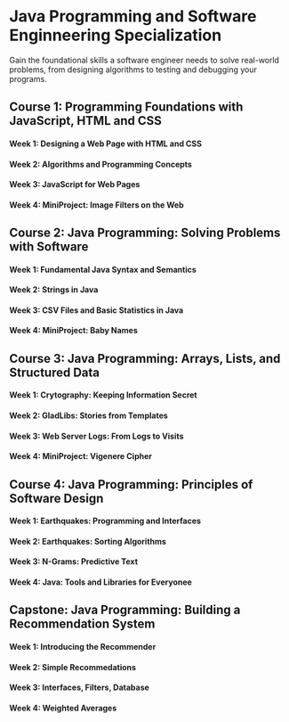# Java Programming and Software Enginneering Specialization
Gain the foundational skills a software engineer needs to solve real-world problems, from designing algorithms to testing and debugging your programs.

## Course 1: Programming Foundations with JavaScript, HTML and CSS
#### Week 1: Designing a Web Page with HTML and CSS

#### Week 2: Algorithms and Programming Concepts

#### Week 3: JavaScript for Web Pages

#### Week 4: MiniProject: Image Filters on the Web

## Course 2: Java Programming: Solving Problems with Software
#### Week 1: Fundamental Java Syntax and Semantics

#### Week 2: Strings in Java

#### Week 3: CSV Files and Basic Statistics in Java

#### Week 4: MiniProject: Baby Names

## Course 3: Java Programming: Arrays, Lists, and Structured Data
#### Week 1: Crytography: Keeping Information Secret

#### Week 2: GladLibs: Stories from Templates

#### Week 3: Web Server Logs: From Logs to Visits

#### Week 4: MiniProject: Vigenere Cipher

## Course 4: Java Programming: Principles of Software Design
#### Week 1: Earthquakes: Programming and Interfaces

#### Week 2: Earthquakes: Sorting Algorithms

#### Week 3: N-Grams: Predictive Text

#### Week 4: Java: Tools and Libraries for Everyonee

## Capstone: Java Programming: Building a Recommendation System
#### Week 1: Introducing the Recommender

#### Week 2: Simple Recommedations

#### Week 3: Interfaces, Filters, Database

#### Week 4: Weighted Averages
